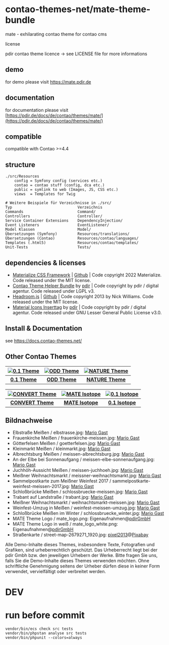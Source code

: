 # contao-themes-net/mate-theme-bundle
mate - exhilarating contao theme for contao cms

license

pdir contao theme licence -> see LICENSE file for more informations

## demo

for demo please visit https://mate.pdir.de

## documentation

for documentation please visit [https://pdir.de/docs/de/contao/themes/mate/](https://pdir.de/docs/de/contao/themes/mate/)

## compatible
compatible with Contao >=4.4

## structure

    ./src/Resources
        config = Symfony config (services etc.)
        contao = contao stuff (config, dca etc.)
        public = symlink to web (Images, JS, CSS etc.)
        views  = Templates for Twig

    # Weitere Beispiele für Verzeichnisse in ./src/
    Typ                             Verzeichnis
    Commands                        Command/
    Controllers	                    Controller/
    Service Container Extensions    DependencyInjection/
    Event Listeners                 EventListener/
    Model Klassen                   Model/
    Übersetzungen (Symfony)         Resources/translations/
    Übersetzungen (Contao)          Resources/contao/languages/
    Templates (.html5)              Resources/contao/templates/
    Unit-Tests                      Tests/


## dependencies & licenses

- [Materialize CSS Framework](https://materializecss.github.io/materialize/) | [Github](https://github.com/materializecss/materialize) | Code copyright 2022 Materialize. Code released under the MIT license.
- [Contao Theme Helper Bundle](https://github.com/pdir/contao-theme-helper-bundle) by [pdir](https://pdir.de/ "Webdesign für Dresden") | Code copyright by pdir / digital agentur. Code released under LGPL v3.
- [Headroom.js](http://wicky.nillia.ms/headroom.js/) | [Github](https://github.com/WickyNilliams/headroom.js) | Code copyright 2013 by Nick Williams. Code released under the MIT license.
- [Material Icons Inserttag](https://github.com/contao-themes-net/material-icons-inserttag) by [pdir](https://pdir.de/ "Webdesign für Dresden") | Code copyright by pdir / digital agentur. Code released under GNU Lesser General Public License v3.0.


## Install & Documentation

see https://docs.contao-themes.net/

## Other Contao Themes

| [![0.1 Theme](https://contao-themes.net/assets/images/3/0.1_Energy_saving_Contao_Theme_00-1e927a73.jpg)](https://contao-themes.net/theme-detail/zeroone.html) | [![ODD Theme](https://contao-themes.net/assets/images/c/ODD_Exploring_Contao_Theme_05-9e3a18d8.png)](https://contao-themes.net/theme-detail/odd.html) | [![NATURE Theme](https://contao-themes.net/assets/images/6/00_00_naturetheme-605a9391.jpg)](https://contao-themes.net/theme-detail/nature.html) |
|:---:|:---:|:---:|
| [**0.1 Theme**](https://contao-themes.net/theme-detail/zeroone.html)  | [**ODD Theme**](https://contao-themes.net/theme-detail/odd.html)  | [**NATURE Theme**](https://contao-themes.net/theme-detail/nature.html)  |

| [![CONVERT Theme](https://contao-themes.net/assets/images/7/Convert_Selling_Contao_Theme_01-9c1306b6.png)](https://contao-themes.net/theme-detail/convert.html) | [![MATE Isotope](https://contao-themes.net/assets/images/a/01_mate-isotope-shop-theme_quadrat-afa8f36f.jpg)](https://contao-themes.net/theme-detail/mate-isotope.html) | [![0.1 Isotope](https://contao-themes.net/assets/images/5/0.1_Isotope_00-57e3b5b2.jpg)](https://contao-themes.net/theme-detail/zeroone-isotope.html) |
|:---:|:---:|:---:|
| [**CONVERT Theme**](https://contao-themes.net/theme-detail/convert.html)  | [**MATE Isotope**](https://contao-themes.net/theme-detail/mate-isotope.html) | [**0.1 Isotope**](https://contao-themes.net/theme-detail/zeroone-isotope.html) |

## Bildnachweise

* Elbstraße Meißen / elbstrasse.jpg: [Mario Gast](http://dream-picture-moments.de/)
* Frauenkirche Meißen / frauenkirche-meissen.jpg: [Mario Gast](http://dream-picture-moments.de/)
* Götterfelsen Meißen / goetterfelsen.jpg: [Mario Gast](http://dream-picture-moments.de/)
* Kleinmarkt Meißen / kleinmarkt.jpg: [Mario Gast](http://dream-picture-moments.de/)
* Albrechtsburg Meißen / meissen-albrechtsburg.jpg: [Mario Gast](http://dream-picture-moments.de/)
* An der Elbe bei Sonnenaufgang / meissen-elbe-sonnenaufgang.jpg: [Mario Gast](http://dream-picture-moments.de/)
* Juchhöh-Aussicht Meißen / meissen-juchhoeh.jpg: [Mario Gast](http://dream-picture-moments.de/)
* Meißner Weihnachtsmarkt / meissner-weihnachtsmarkt.jpg: [Mario Gast](http://dream-picture-moments.de/)
* Sammelpostkarte zum Meißner Weinfest 2017 / sammelpostkarte-weinfest-meissen-2017.jpg: [Mario Gast](http://dream-picture-moments.de/)
* Schloßbrücke Meißen / schlossbruecke-meissen.jpg: [Mario Gast](http://dream-picture-moments.de/)
* Trabant auf Landstraße / trabant.jpg: [Mario Gast](http://dream-picture-moments.de/)
* Meißner Weihnachtsmarkt / weihnachtsmarkt-meissen.jpg: [Mario Gast](http://dream-picture-moments.de/)
* Weinfest-Umzug in Meißen / weinfest-meissen-umzug.jpg: [Mario Gast](http://dream-picture-moments.de/)
* Schloßbrücke Meißen im Winter / schlossbruecke_winter.jpg: [Mario Gast](http://dream-picture-moments.de/)
* MATE Theme Logo / mate_logo.png: Eigenaufnahmen@[pdirGmbH](https://pdir.de/)
* MATE Theme Logo in weiß / mate_logo_white.png: Eigenaufnahmen@[pdirGmbH](https://pdir.de/)
* Straßenkarte / street-map-2679271_1920.jpg: [pixel2013](https://pixabay.com/de/users/pixel2013-2364555/)@[Pixabay](https://pixabay.com/de/photos/stra%C3%9Fenkarte-map-suchen-finden-2679271/)

Alle Demo-Inhalte dieses Themes, insbesondere Texte, Fotografien und Grafiken, sind urheberrechtlich geschützt. Das Urheberrecht liegt bei der pdir Gmbh bzw. den jeweiligen Urhebern der Werke. Bitte fragen Sie uns, falls Sie die Demo-Inhalte dieses Themes verwenden möchten. Ohne schriftliche Genehmigung seitens der Urheber dürfen diese in keiner Form verwendet, vervielfältigt oder verbreitet werden.

# DEV
# run before commit

    vendor/bin/ecs check src tests
    vendor/bin/phpstan analyse src tests
    vendor/bin/phpunit --colors=always

